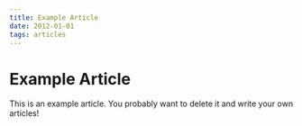 ```yaml
---
title: Example Article
date: 2012-01-01
tags: articles
---
```


# Example Article

This is an example article. You probably want to delete it and write your own articles!
